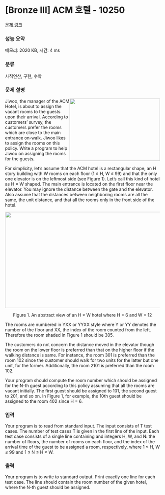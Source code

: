 # [Bronze III] ACM 호텔 - 10250 

[문제 링크](https://www.acmicpc.net/problem/10250) 

### 성능 요약

메모리: 2020 KB, 시간: 4 ms

### 분류

사칙연산, 구현, 수학

### 문제 설명

<p><img alt="" src="https://www.acmicpc.net/upload/images2/acmhotel.png" style="float:right; height:202px; line-height:20.7999992370605px; opacity:0.9; width:294px"></p>

<div> </div>

<p>Jiwoo, the manager of the ACM Hotel, is about to assign the vacant rooms to the guests upon their arrival. According to customers’ survey, the customers prefer the rooms which are close to the main entrance on-walk. Jiwoo likes to assign the rooms on this policy. Write a program to help Jiwoo on assigning the rooms for the guests.</p>

<p>For simplicity, let’s assume that the ACM hotel is a rectangular shape, an H story building with W rooms on each floor (1 ≤ H, W ≤ 99)  and that the only one elevator is on the leftmost side (see Figure 1). Let’s call this kind of hotel as H × W shaped. The main entrance is located on the first floor near the elevator. You may ignore the distance between the gate and the elevator. Also assume that the distances between neighboring rooms are all the same, the unit distance, and that all the rooms only in the front side of the hotel.</p>

<p style="text-align:center"><img alt="" src="https://www.acmicpc.net/upload/images2/elevator.png" style="height:312px; line-height:20.7999992370605px; opacity:0.9; text-align:center; width:521px"></p>

<p style="text-align:center">Figure 1. An abstract view of an H × W hotel where H = 6 and W = 12</p>

<p>The rooms are numbered in YXX or YYXX style where Y or YY denotes the number of the floor and XX, the index of the room counted from the left. Therefore the room shaded in Figure 1 should be 305.</p>

<p>The customers do not concern the distance moved in the elevator though the room on the lower floor is preferred than that on the higher floor if the walking distance is same. For instance, the room 301 is preferred than the room 102 since the customer should walk for two units for the latter but one unit, for the former. Additionally, the room 2101 is preferred than the room 102.</p>

<p>Your program should compute the room number which should be assigned for the N-th guest according to this policy assuming that all the rooms are vacant initially. The first guest should be assigned to 101, the second guest to 201, and so on. In Figure 1, for example, the 10th guest should be assigned to the room 402 since H = 6.</p>

### 입력 

 <p>Your program is to read from standard input. The input consists of T test cases. The number of test cases T is given in the first line of the input. Each test case consists of a single line containing and integers H, W, and N: the number of floors, the number of rooms on each floor, and the index of the arrival time of the guest to be assigned a room, respectively, where 1 ≤ H, W ≤ 99 and 1 ≤ N ≤ H × W.</p>

### 출력 

 <p>Your program is to write to standard output. Print exactly one line for each test case. The line should contain the room number of the given hotel, where the N-th guest should be assigned.</p>

